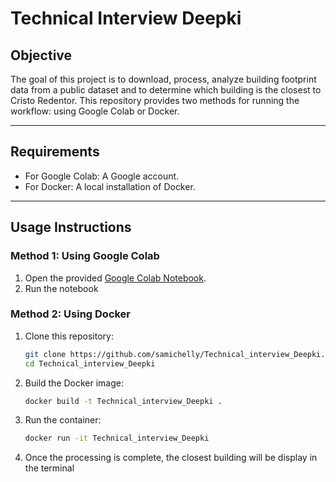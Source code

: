 # Technical Interview Deepki

## **Objective**  
The goal of this project is to download, process, analyze building footprint data from a public dataset and to determine which building is the closest to Cristo Redentor. This repository provides two methods for running the workflow: using Google Colab or Docker.

---

## **Requirements**  
- For Google Colab: A Google account.  
- For Docker: A local installation of Docker.  

---

## **Usage Instructions**  

### **Method 1: Using Google Colab**  
1. Open the provided [Google Colab Notebook](https://colab.research.google.com/drive/1zE1BYE-AlZaNv8d2qcP4M32_DJU52w2H?usp=sharing).
2. Run the notebook

### **Method 2: Using Docker**  
1. Clone this repository:  
    ```bash
    git clone https://github.com/samichelly/Technical_interview_Deepki.git
    cd Technical_interview_Deepki
    ```  

2. Build the Docker image:  
    ```bash
    docker build -t Technical_interview_Deepki .
    ```  

3. Run the container:  
    ```bash
    docker run -it Technical_interview_Deepki
    ```  

4. Once the processing is complete, the closest building will be display in the terminal  
  
